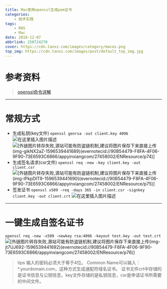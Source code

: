 ```yaml
---
title: Mac使用openssl生成pem证书
categories: 
  	- 技术实践
tags:
	- RAS
	- Mac
date: 2018-12-07
abbrlink: 250724270
cover: https://cdn.tanxz.com/images/category/macos.png
top_img: https://cdn.tanxz.com/images/post/default_top_img.jpg
---
```


# 参考资料

> [openssl命令详解](https://www.jianshu.com/p/e311a6537467)

------

# 常规方式

- 生成私钥(key文件)
  `openssl genrsa -out client.key 4096`
  ![在这里插入图片描述](https://img-blog.csdnimg.cn/20200804191059375.png?x-oss-process=image/watermark,type_ZmFuZ3poZW5naGVpdGk,shadow_10,text_aHR0cHM6Ly9ibG9nLmNzZG4ubmV0L3FxXzQxODc0OTMw,size_16,color_FFFFFF,t_70)
  ![[外链图片转存失败,源站可能有防盗链机制,建议将图片保存下来直接上传(img-gikNX2aZ-1596539441689)(evernotecid://90B54479-F8FA-4F06-9F90-73E6593C6866/appyinxiangcom/27458002/ENResource/p74)]](https://img-blog.csdnimg.cn/20200804191113618.png?x-oss-process=image/watermark,type_ZmFuZ3poZW5naGVpdGk,shadow_10,text_aHR0cHM6Ly9ibG9nLmNzZG4ubmV0L3FxXzQxODc0OTMw,size_16,color_FFFFFF,t_70)
- 生成签名请求(csr文件)
  `openssl req -new -key client.key -out client.csr`
  ![[外链图片转存失败,源站可能有防盗链机制,建议将图片保存下来直接上传(img-lPkpDIT9-1596539441690)(evernotecid://90B54479-F8FA-4F06-9F90-73E6593C6866/appyinxiangcom/27458002/ENResource/p75)]](https://img-blog.csdnimg.cn/20200804191128743.png?x-oss-process=image/watermark,type_ZmFuZ3poZW5naGVpdGk,shadow_10,text_aHR0cHM6Ly9ibG9nLmNzZG4ubmV0L3FxXzQxODc0OTMw,size_16,color_FFFFFF,t_70)
- 签发证书
  `openssl x509 -req -days 365 -in client.csr -signkey client.key -out client.crt`
  ![在这里插入图片描述](https://img-blog.csdnimg.cn/20200804191353313.png?x-oss-process=image/watermark,type_ZmFuZ3poZW5naGVpdGk,shadow_10,text_aHR0cHM6Ly9ibG9nLmNzZG4ubmV0L3FxXzQxODc0OTMw,size_16,color_FFFFFF,t_70)

------

# 一键生成自签名证书

`openssl req -new -x509 -newkey rsa:4096 -keyout test.key -out test.crt`
![[外链图片转存失败,源站可能有防盗链机制,建议将图片保存下来直接上传(img-jt7UJ692-1596539441692)(evernotecid://90B54479-F8FA-4F06-9F90-73E6593C6866/appyinxiangcom/27458002/ENResource/p76)]](https://img-blog.csdnimg.cn/20200804191401941.png?x-oss-process=image/watermark,type_ZmFuZ3poZW5naGVpdGk,shadow_10,text_aHR0cHM6Ly9ibG9nLmNzZG4ubmV0L3FxXzQxODc0OTMw,size_16,color_FFFFFF,t_70)

> tips
> 输入的密码必须大于等于4位。
> Common Name可以输入：*.yourdomain.com，这种方式生成通配符域名证书。
> 证书文件crt中存储的是证书信息与公钥信息，key文件存储的是私钥信息，csr是申请证书所需要的中间文件。